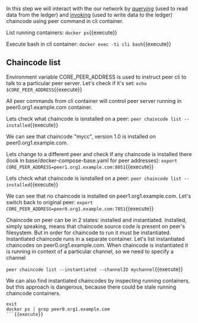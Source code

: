 In this step we will interact with the our network by [querying](https://hyperledger-fabric.readthedocs.io/en/release-1.4/glossary.html#query) (used to read data from the ledger) and [invoking](https://hyperledger-fabric.readthedocs.io/en/release-1.4/glossary.html#invoke) (used to write data to the ledger) chaincode using peer command in cli container.

List running containers:
`docker ps`{{execute}}

Execute bash in cli container:
`docker exec -ti cli bash`{{execute}}

## Chaincode list

Environment variable CORE_PEER_ADDRESS is used to instruct peer cli to talk to a particular peer server. Let's check if it's set:
`echo $CORE_PEER_ADDRESS`{{execute}}

All peer commands from cli container will control peer server running in peer0.org1.example.com container.

Lets check what chaincode is isnstalled on a peer:
`peer chaincode list --installed`{{execute}}

We can see that chaincode "mycc", version 1.0 is installed on peer0.org1.example.com.

Lets change to a different peer and check if any chaincode is installed there (look in base/docker-compose-base.yaml for peer addresses):
`export CORE_PEER_ADDRESS=peer1.org1.example.com:8051`{{execute}}

Lets check what chaincode is isnstalled on a peer:
`peer chaincode list --installed`{{execute}}

We can see that no chaincode is installed on peer1.org1.example.com. Let's switch back to original peer:
`export CORE_PEER_ADDRESS=peer0.org1.example.com:7051`{{execute}}

Chaincode on peer can be in 2 states: installed and instantiated. Installed, simply speaking, means that chaincode source code is present on peer's filesystem. But in order for chaincode to run it must be instantiated. Instantiated chaincode runs in a separate container.
Let's list instantiated chaincodes on peer0.org1.example.com. When chaincode is instantiated it is running in context of a particular channel, so we need to specify a channel

`peer chaincode list --instantiated --channelID mychannel`{{execute}}

We can also find instantiated chaincodes by inspecting running containers, but this approach is  dangerous, because there could be stale running chaincode containers.

```
exit
docker ps | grep peer0.org1.example.com
```{{execute}}